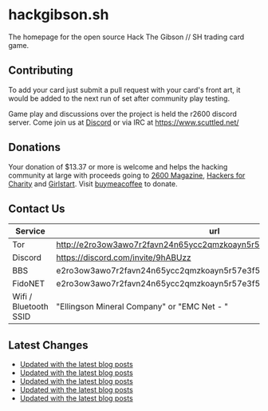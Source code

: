 # hackgibson.sh
The homepage for the open source Hack The Gibson // SH trading card game.


## Contributing

To add your card just submit a pull request with your card's front art, it would be added to the next run of set after community play testing.

Game play and discussions over the project is held the r2600 discord server. Come join us at [Discord](https://discord.com/invite/9hABUzz) or via IRC at https://www.scuttled.net/


## Donations

Your donation of $13.37 or more is welcome and helps the hacking community at large with proceeds going to [2600 Magazine](https://2600.com/), [Hackers for Charity](https://hackersforcharity.org) and [Girlstart](https://girlstart.org).  Visit [buymeacoffee](https://www.buymeacoffee.com/hackgibson.sh) to donate.


## Contact Us

Service | url
-|-
Tor | http://e2ro3ow3awo7r2favn24n65ycc2qmzkoayn5r57e3f56nvjwdcgg32ad.onion
Discord | https://discord.com/invite/9hABUzz
BBS | e2ro3ow3awo7r2favn24n65ycc2qmzkoayn5r57e3f56nvjwdcgg32ad.onion:23
FidoNET | e2ro3ow3awo7r2favn24n65ycc2qmzkoayn5r57e3f56nvjwdcgg32ad.onion:24554
Wifi / Bluetooth SSID | "Ellingson Mineral Company" or "EMC Net - <fidonet address>"

## Latest Changes
<!-- BLOG-POST-LIST:START -->
- [Updated with the latest blog posts](https://github.com/DFW2600/hackgibson.sh/commit/dfef249a9b281ec8835dd23713dcc5d9ff54b994)
- [Updated with the latest blog posts](https://github.com/DFW2600/hackgibson.sh/commit/2593e7da29d24aa8e88e2efca197c1ec8549c068)
- [Updated with the latest blog posts](https://github.com/DFW2600/hackgibson.sh/commit/a95bf3d653377dd17cd6b17e3748cf4af6297055)
- [Updated with the latest blog posts](https://github.com/DFW2600/hackgibson.sh/commit/b6dcd4cec3d06211e391c779900b0317ffb27ae9)
- [Updated with the latest blog posts](https://github.com/DFW2600/hackgibson.sh/commit/2faff536c55e1a4b64fa72ad1e7caaf3593527c1)
<!-- BLOG-POST-LIST:END -->
